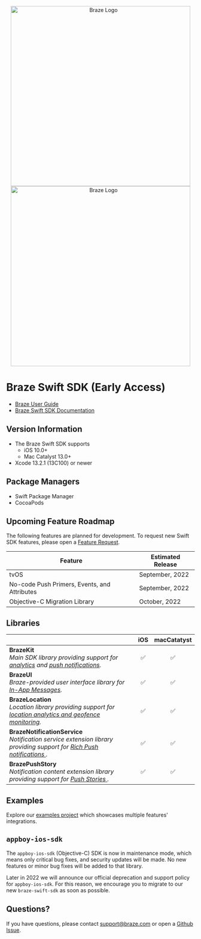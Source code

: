<p align="center">
  <img width="480" alt="Braze Logo" src=".github/assets/logo-light.png#gh-light-mode-only" />
  <img width="480" alt="Braze Logo" src=".github/assets/logo-dark.png#gh-dark-mode-only" />
</p>

# Braze Swift SDK (Early Access)

- [Braze User Guide](https://www.braze.com/docs/user_guide/introduction/ "Braze User Guide")
- [Braze Swift SDK Documentation](https://braze-inc.github.io/braze-swift-sdk)

## Version Information
- The Braze Swift SDK supports
  - iOS 10.0+
  - Mac Catalyst 13.0+
- Xcode 13.2.1 (13C100) or newer

## Package Managers
- Swift Package Manager
- CocoaPods

## Upcoming Feature Roadmap

The following features are planned for development. To request new Swift SDK features, please open a [Feature Request](https://github.com/braze-inc/braze-swift-sdk/issues).

| Feature | Estimated Release |
|---|---|
| tvOS | September, 2022 |
| No-code Push Primers, Events, and Attributes | September, 2022 |
| Objective-C Migration Library | October, 2022 |

## Libraries

<!-- Table generated with https://www.tablesgenerator.com/markdown_tables -->

|                                                                                                                                                                                                                                 |  iOS  | macCatatyst |
| ------------------------------------------------------------------------------------------------------------------------------------------------------------------------------------------------------------------------------- | :---: | :---------: |
| **BrazeKit**</br> _Main SDK library providing support for [analytics](https://www.braze.com/docs/user_guide/data_and_analytics/user_data_collection/sdk_data_collection/) and [push notifications](https://www.braze.com/docs/user_guide/message_building_by_channel/push)._                                                                                                                                    |   ✅   |      ✅      |
| **BrazeUI**</br> _Braze-provided user interface library for [In-App Messages](https://www.braze.com/docs/user_guide/message_building_by_channel/in-app_messages)._                                                                                                                                                   |   ✅   |      ✅      |
| **BrazeLocation**</br> _Location library providing support for [location analytics and geofence monitoring](https://www.braze.com/docs/user_guide/engagement_tools/locations_and_geofences)._                                                                                                                     |   ✅   |      ✅      |
| **BrazeNotificationService**</br> _Notification service extension library providing support for [ Rich Push notifications ]( https://www.braze.com/docs/user_guide/message_building_by_channel/push/ios/rich_notifications/ )._ |   ✅   |      ✅      |
| **BrazePushStory**</br> _Notification content extension library providing support for [ Push Stories ]( https://www.braze.com/docs/user_guide/message_building_by_channel/push/advanced_push_options/push_stories/ )._          |   ✅   |      ✅      |

## Examples

Explore our [examples project](/Examples) which showcases multiple features' integrations.

## `appboy-ios-sdk`

The `appboy-ios-sdk` (Objective-C) SDK is now in maintenance mode, which means only critical bug fixes, and security updates will be made. No new features or minor bug fixes will be added to that library. 

Later in 2022 we will announce our official deprecation and support policy for `appboy-ios-sdk`. For this reason, we encourage you to migrate to our new `braze-swift-sdk` as soon as possible.


## Questions?

If you have questions, please contact [support@braze.com](mailto:support@braze.com) or open a [Github Issue](https://github.com/braze-inc/braze-swift-sdk/issues).
